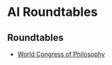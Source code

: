 # AI Roundtables

## Roundtables

* [World Congress of Philosophy](https://wcprome2024.com/round-tables/)